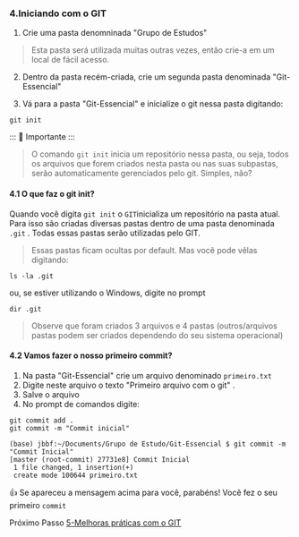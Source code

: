 ### 4.Iniciando com o GIT

1. Crie uma pasta denomninada "Grupo de Estudos"

> Esta pasta será utilizada muitas outras vezes, então crie-a em um local de fácil acesso.

2. Dentro da pasta recém-criada, crie um segunda pasta denominada "Git-Essencial"

3. Vá para a pasta "Git-Essencial" e inicialize o git nessa pasta digitando:

````
git init
````


::: :pushpin: Importante :::

>O comando `git init` inicia um repositório nessa pasta, ou seja, todos os arquivos que forem criados nesta pasta ou nas suas subpastas, serão automaticamente gerenciados pelo git. Simples, não?


#### 4.1 O que faz o git init?

Quando você digita `git init` o `GIT`inicializa um repositório na pasta atual. Para isso são criadas diversas pastas dentro de uma pasta denominada `.git` . Todas essas pastas  serão utilizadas pelo GIT.

>Essas pastas ficam ocultas por default. Mas você pode vêlas digitando:

````
ls -la .git
````

ou, se estiver utilizando o Windows, digite no prompt

````
dir .git
````
>Observe que foram criados 3 arquivos e 4 pastas (outros/arquivos pastas podem ser criados dependendo do seu sistema operacional)

#### 4.2 Vamos fazer o nosso primeiro commit?

1. Na pasta "Git-Essencial" crie um arquivo denominado `primeiro.txt`
2. Digite neste arquivo o texto "Primeiro arquivo com o git" .
3. Salve o arquivo
4. No prompt de comandos digite:

````
git commit add .
git commit -m "Commit inicial"
````

````
(base) jbbf:~/Documents/Grupo de Estudo/Git-Essencial $ git commit -m "Commit Inicial"
[master (root-commit) 27731e8] Commit Inicial
 1 file changed, 1 insertion(+)
 create mode 100644 primeiro.txt
````

:thumbsup: Se apareceu a mensagem acima para você, parabéns! Você fez o seu primeiro `commit`

 
Próximo Passo [5-Melhoras práticas com o GIT](../5-MelhoresPraticas/README.md)





